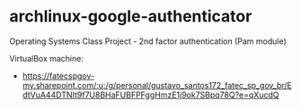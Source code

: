 # archlinux-google-authenticator
Operating Systems Class Project - 2nd factor authentication (Pam module)

VirtualBox machine:
- https://fatecspgov-my.sharepoint.com/:u:/g/personal/gustavo_santos172_fatec_sp_gov_br/EdtVuA44DTNIt9f7U8BHaFUBFPFggHmzE1j9ok7SBpq78Q?e=qXucdQ
